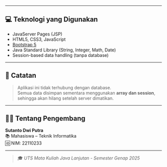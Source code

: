 
---

## 💻 Teknologi yang Digunakan

- JavaServer Pages (JSP)
- HTML5, CSS3, JavaScript
- [Bootstrap 5](https://getbootstrap.com/)
- Java Standard Library (String, Integer, Math, Date)
- Session-based data handling (tanpa database)

---

## 📝 Catatan

> Aplikasi ini tidak terhubung dengan database.  
> Semua data disimpan sementara menggunakan **array dan session**, sehingga akan hilang setelah server dimatikan.

---

## 👨‍💻 Tentang Pengembang

**Sutanto Dwi Putra**  
📚 Mahasiswa – Teknik Informatika  
🆔 NIM: 22110233  

---

> 🎓 _UTS Mata Kuliah Java Lanjutan - Semester Genap 2025_


